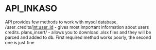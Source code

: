 # API_INKASO
API provides few methods to work with mysql database.
/user_credits/<int:user_id> - gives most important information about users credits.
plans_insert/ - allows you to download .xlsx files and they will be parced and added to db. 
First required method works poorly, the second one is just fine

